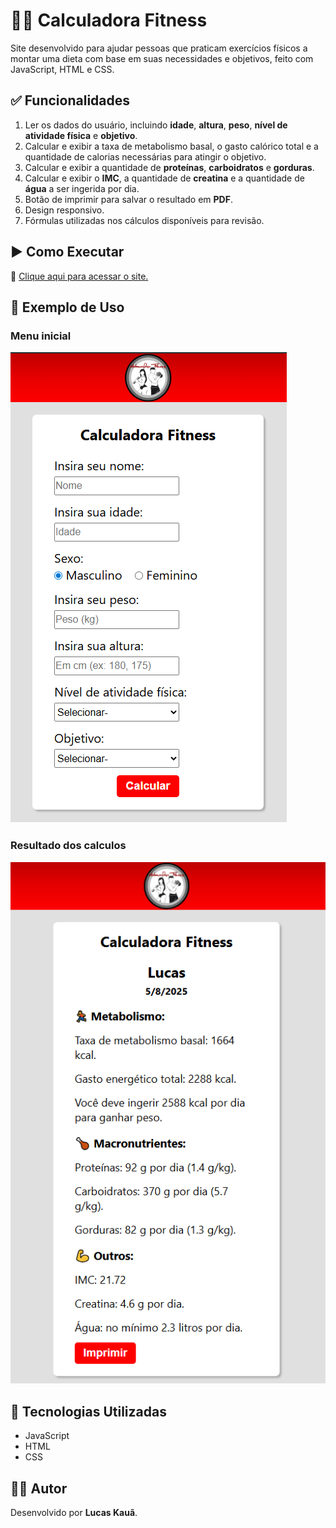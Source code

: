 # 💪🍖 Calculadora Fitness

Site desenvolvido para ajudar pessoas que praticam exercícios físicos a montar uma dieta com base em suas necessidades e objetivos, feito com JavaScript, HTML e CSS.

## ✅ Funcionalidades

1. Ler os dados do usuário, incluindo **idade**, **altura**, **peso**, **nível de atividade física** e **objetivo**.  
2. Calcular e exibir a taxa de metabolismo basal, o gasto calórico total e a quantidade de calorias necessárias para atingir o objetivo.  
3. Calcular e exibir a quantidade de **proteínas**, **carboidratos** e **gorduras**.  
4. Calcular e exibir o **IMC**, a quantidade de **creatina** e a quantidade de **água** a ser ingerida por dia.  
5. Botão de imprimir para salvar o resultado em **PDF**.  
6. Design responsivo.  
7. Fórmulas utilizadas nos cálculos disponíveis para revisão.

## ▶️ Como Executar

🔗 [Clique aqui para acessar o site.](https://lucaskauaa.github.io/calculadora-fitness/html/index.html)

## 🧪 Exemplo de Uso

### Menu inicial
![Imagem do site Calculadora Fitness](https://github.com/lucaskauaa/calculadora-fitness/blob/main/images/calculadora-fitness.png?raw=true)

### Resultado dos calculos
![Imagem do site Calculadora Fitness](https://github.com/lucaskauaa/calculadora-fitness/blob/main/images/calculadora-fitness-02.png?raw=true)

## 🧠 Tecnologias Utilizadas

* JavaScript
* HTML
* CSS

## 🧑‍💻 Autor

Desenvolvido por **Lucas Kauã**.
